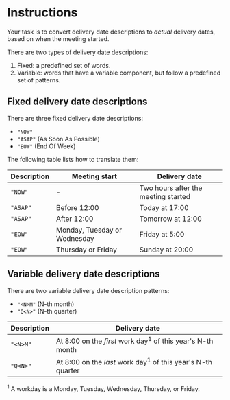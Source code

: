 # Instructions

Your task is to convert delivery date descriptions to _actual_ delivery dates, based on when the meeting started.

There are two types of delivery date descriptions:

1. Fixed: a predefined set of words.
2. Variable: words that have a variable component, but follow a predefined set of patterns.

## Fixed delivery date descriptions

There are three fixed delivery date descriptions:

- `"NOW"`
- `"ASAP"` (As Soon As Possible)
- `"EOW"` (End Of Week)

The following table lists how to translate them:

| Description | Meeting start                | Delivery date                       |
| ----------- | ---------------------------- | ----------------------------------- |
| `"NOW"`     | -                            | Two hours after the meeting started |
| `"ASAP"`    | Before 12:00                 | Today at 17:00                      |
| `"ASAP"`    | After 12:00                  | Tomorrow at 12:00                   |
| `"EOW"`     | Monday, Tuesday or Wednesday | Friday at 5:00                      |
| `"EOW"`     | Thursday or Friday           | Sunday at 20:00                     |

## Variable delivery date descriptions

There are two variable delivery date description patterns:

- `"<N>M"` (N-th month)
- `"Q<N>"` (N-th quarter)

| Description | Delivery date                                                          |
| ----------- | ---------------------------------------------------------------------- |
| `"<N>M"`    | At 8:00 on the _first_ work day<sup>1</sup> of this year's N-th month  |
| `"Q<N>"`    | At 8:00 on the _last_ work day<sup>1</sup> of this year's N-th quarter |

<sup>1</sup> A workday is a Monday, Tuesday, Wednesday, Thursday, or Friday.
